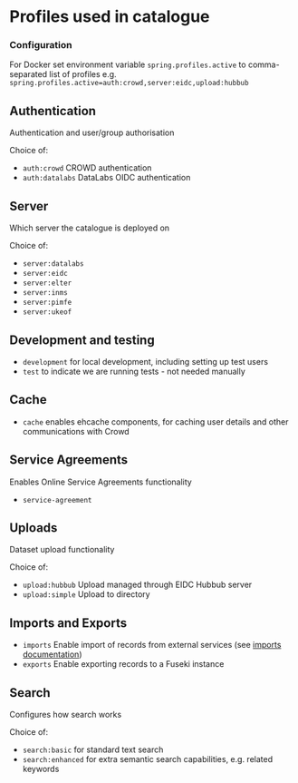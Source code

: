 # Profiles used in catalogue

### Configuration

For Docker set environment variable `spring.profiles.active` to comma-separated
list of profiles e.g. `spring.profiles.active=auth:crowd,server:eidc,upload:hubbub`

## Authentication
Authentication and user/group authorisation

Choice of:
* `auth:crowd` CROWD authentication
* `auth:datalabs` DataLabs OIDC authentication

## Server
Which server the catalogue is deployed on

Choice of:
* `server:datalabs`
* `server:eidc`
* `server:elter`
* `server:inms`
* `server:pimfe`
* `server:ukeof`

## Development and testing
* `development` for local development, including setting up test users
* `test` to indicate we are running tests - not needed manually

## Cache
* `cache` enables ehcache components, for caching user details and other communications with Crowd

## Service Agreements
Enables Online Service Agreements functionality
* `service-agreement`

## Uploads
Dataset upload functionality

Choice of:
* `upload:hubbub` Upload managed through EIDC Hubbub server
* `upload:simple` Upload to directory

## Imports and Exports
* `imports` Enable import of records from external services (see [imports documentation](imports.md))
* `exports` Enable exporting records to a Fuseki instance

## Search
Configures how search works

Choice of:
* `search:basic` for standard text search
* `search:enhanced` for extra semantic search capabilities, e.g. related keywords
